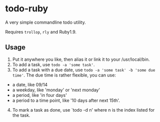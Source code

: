 # todo-ruby
A very simple commandline todo utility.

Requires `trollop`, `rly` and Ruby1.9.

## Usage
1. Put it anywhere you like, then alias it or link it to your /usr/local/bin.
2. To add a task, use `todo -a 'some task'`. 
3. To add a task with a due date, use `todo -a 'some task' -b 'some due time'`. The due time is rather flexible, you can use:
  - a date, like 09/14
  - a weekday, like 'monday' or 'next monday'
  - a period, like 'in four days'
  - a period to a time point, like '10 days after next 15th'.
4. To mark a task as done, use `todo -d n' where n is the index listed for the task.

